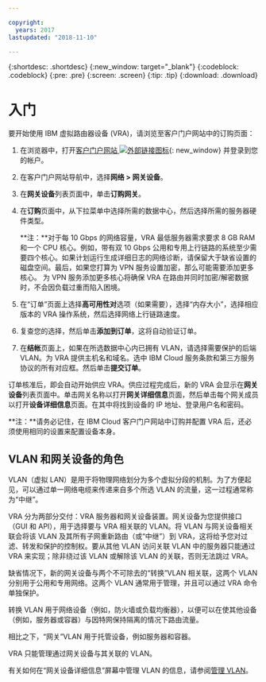 ```yaml
---

copyright:
  years: 2017
lastupdated: "2018-11-10"

---
```


{:shortdesc: .shortdesc}
{:new_window: target="_blank"}
{:codeblock: .codeblock}
{:pre: .pre}
{:screen: .screen}
{:tip: .tip}
{:download: .download}


# 入门
要开始使用 IBM 虚拟路由器设备 (VRA)，请浏览至客户门户网站中的订购页面：

1. 在浏览器中，打开[客户门户网站 ![外部链接图标](../../icons/launch-glyph.svg "外部链接图标")](https://control.softlayer.com/){: new_window} 并登录到您的帐户。
2. 在客户门户网站导航中，选择**网络 > 网关设备**。
3. 在**网关设备**列表页面中，单击**订购网关**。
4. 在**订购**页面中，从下拉菜单中选择所需的数据中心，然后选择所需的服务器硬件类型。

    **注：**对于每 10 Gbps 的网络容量，VRA 最低服务器需求要求 8 GB RAM 和一个 CPU 核心。例如，带有双 10 Gbps 公用和专用上行链路的系统至少需要四个核心。如果计划运行生成详细日志的网络诊断，请保留大于缺省设置的磁盘空间。最后，如果您打算为 VPN 服务设置加密，那么可能需要添加更多核心。 为 VPN 服务添加更多核心将确保 VRA 在路由并同时加密/解密数据时，不会因负载过重而陷入困境。

5. 在“订单”页面上选择**高可用性对**选项（如果需要），选择“内存大小”，选择相应版本的 VRA 操作系统，然后选择网络上行链路速度。

6. 复查您的选择，然后单击**添加到订单**，这将自动验证订单。
7. 在**结帐**页面上，如果在所选数据中心内已拥有 VLAN，请选择需要保护的后端 VLAN。为 VRA 提供主机名和域名。选中 IBM Cloud 服务条款和第三方服务协议的所有对应框。然后单击**提交订单**。

订单核准后，即会自动开始供应 VRA。供应过程完成后，新的 VRA 会显示在**网关设备**列表页面中。单击网关名称以打开**网关详细信息**页面，然后单击每个网关成员以打开**设备详细信息**页面。在其中将找到设备的 IP 地址、登录用户名和密码。  

**注：**请务必记住，在 IBM Cloud 客户门户网站中订购并配置 VRA 后，还必须使用相同的设置来配置设备本身。

## VLAN 和网关设备的角色
VLAN（虚拟 LAN）是用于将物理网络划分为多个虚拟分段的机制。为了方便起见，可以通过单一网络电缆来传递来自多个所选 VLAN 的流量，这一过程通常称为“中继”。

VRA 分为两部分交付：VRA 服务器和网关设备装置。网关设备为您提供接口（GUI 和 API），用于选择要与 VRA 相关联的 VLAN。将 VLAN 与网关设备相关联会将该 VLAN 及其所有子网重新路由（或“中继”）到 VRA，这将给予您对过滤、转发和保护的控制权。要从其他 VLAN 访问关联 VLAN 中的服务器只能通过 VRA 来实现；除非绕过该 VLAN 或解除该 VLAN 的关联，否则无法跳过 VRA。

缺省情况下，新的网关设备与两个不可除去的“转换”VLAN 相关联，这两个 VLAN 分别用于公用和专用网络。这两个 VLAN 通常用于管理，并且可以通过 VRA 命令单独保护。

转换 VLAN 用于网络设备（例如，防火墙或负载均衡器），以便可以在使其他设备（例如，服务器或容器）与因特网保持隔离的情况下路由流量。

相比之下，“网关”VLAN 用于托管设备，例如服务器和容器。

VRA 只能管理通过网关设备与其关联的 VLAN。

有关如何在“网关设备详细信息”屏幕中管理 VLAN 的信息，请参阅[管理 VLAN](manage-vlans.html)。
